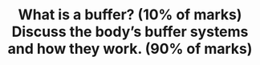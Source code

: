 ---
title: "What is a buffer? (10% of marks) Discuss the body’s buffer systems and how they work. (90% of marks)"
entityType: SAQ
exam: PEX
college: CICM
year: 2014
sitting: A
question: 22
passRate: 37
EC_expectedDomains:
- "To pass there had to also be a discussion of the other buffer systems including phosphate, protein (haemoglobin, plasma proteins and intracellular proteins), ammonia and bone."
EC_extraCredit:
- "Candidates who described an overall view of the body’s buffer systems scored well."
- "Best answers included discussion of open versus closed systems and the relative contribution of the differing buffer systems in blood, intracellular fluid, extracellular fluid and urine."
EC_errorsCommon:
- "Most candidates could define buffer and could discuss the bicarbonate buffer system; however this was not sufficient to pass the question."
---